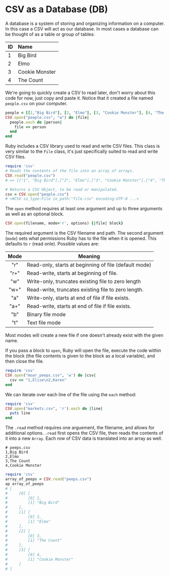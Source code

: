 # CSV as a Database (DB)

A database is a system of storing and organizing information on a computer. In this case a CSV will act as our database. In most cases a database can be thought of as a table or group of tables:

| ID | Name    |
|:---|:--------|
| 1  | Big Bird    |
| 2  | Elmo  |
| 3  | Cookie Monster |
| 4  | The Count |

We're going to quickly create a CSV to read later, don't worry about this code for now, just copy and paste it. Notice that it created a file named `people.csv` on your computer.
```ruby
people = [[1,"Big Bird"], [2, "Elmo"], [3, "Cookie Monster"], [4, "The Count"]]
CSV.open("people.csv", "w") do |file|
  people.each do |person|
    file << person
  end
end
```

Ruby includes a CSV library used to read and write CSV files. This class is very similar to the `File` class, it's just specifically suited to read and write CSV files.

```ruby
require 'csv'
# Reads the contents of the file into an array of arrays.
CSV.read("people.csv")
# => [["1", "Big Bird"],["2", "Elmo"],["3", "Cookie Monster"],["4", "The Count"]]

# Returns a CSV Object, to be read or manipulated.
csv = CSV.open("people.csv")
# <#CSV io_type:File io_path:"file.csv" encoding:UTF-8 ...>
```

The `open` method requires at least one argument and up to three arguments as well as an optional block.

```ruby
CSV.open(filename, mode='r', options) {|file| block}
```

The required argument is the CSV filename and path. The second argument (`mode`) sets what permissions Ruby has to the file when it is opened. This defaults to `r` (read onle). Possible values are:

|Mode |  Meaning
|:---:|---------------------------------------------------------|
|"r"  |  Read-only, starts at beginning of file  (default mode) |
|"r+" |  Read-write, starts at beginning of file.               |
|"w"  |  Write-only, truncates existing file to zero length     |
|"w+" |  Read-write, truncates existing file to zero length.    |
|"a"  |  Write-only, starts at end of file if file exists.      |
|"a+" |  Read-write, starts at end of file if file exists.      |
|"b"  |  Binary file mode                                       |
|"t"  |  Text file mode                                         |

Most modes will create a new file if one doesn't already exist with the given name.

If you pass a block to `open`, Ruby will open the file, execute the code within the block (the file contents is given to the block as a local variable), and then close the file.

```ruby
require 'csv'
CSV.open("moar_peeps.csv", 'w') do |csv|
  csv << "1,Elise\n2,Karen"
end
```

We can iterate over each line of the file using the `each` method:

```ruby
require 'csv'
CSV.open("markets.csv", 'r').each do |line|
  puts line
end
```

The `.read` method requires one arguement, the filename, and allows for additional options. `.read` first opens the CSV file, then reads the contents of it into a new `Array`. Each row of CSV data is translated into an array as well.

```
# peeps.csv
1,Big Bird
2,Elmo
3,The Count
4,Cookie Monster
```

```ruby
require 'csv'
array_of_peeps = CSV.read("peeps.csv")
ap array_of_peeps
# [
#     [0] [
#         [0] 1,
#         [1] "Big Bird"
#     ],
#     [1] [
#         [0] 2,
#         [1] "Elmo"
#     ],
#     [2] [
#         [0] 3,
#         [1] "The Count"
#     ],
#     [3] [
#         [0] 4,
#         [1] "Cookie Monster"
#     ]
# ]
```
